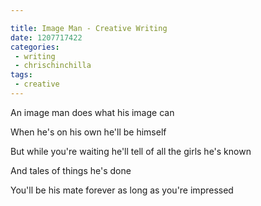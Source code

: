 ```yaml
---

title: Image Man - Creative Writing
date: 1207717422
categories:
 - writing
 - chrischinchilla
tags:
 - creative
---
```


An image man does what his image can

When he's on his own he'll be himself

But while you're waiting he'll tell of all the girls he's known

And tales of things he's done

You'll be his mate forever as long as you're impressed
